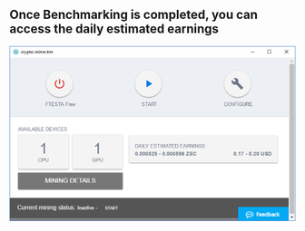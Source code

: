 ## Once Benchmarking is completed, you can access the daily estimated earnings

![](https://github.com/anyTV/freedom-crypto-miner/raw/master/images/estimated.png)